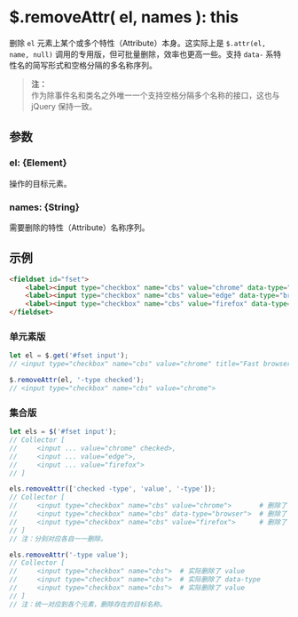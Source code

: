 # $.removeAttr( el, names ): this

删除 `el` 元素上某个或多个特性（Attribute）本身。这实际上是 `$.attr(el, name, null)` 调用的专用版，但可批量删除，效率也更高一些。支持 `data-` 系特性名的简写形式和空格分隔的多名称序列。

> **注：**<br>
> 作为除事件名和类名之外唯一一个支持空格分隔多个名称的接口，这也与 jQuery 保持一致。



## 参数

### el: {Element}

操作的目标元素。


### names: {String}

需要删除的特性（Attribute）名称序列。


## 示例

```html
<fieldset id="fset">
    <label><input type="checkbox" name="cbs" value="chrome" data-type="browser" checked>Chrome</label>
    <label><input type="checkbox" name="cbs" value="edge" data-type="browser">Edge</label>
    <label><input type="checkbox" name="cbs" value="firefox" data-type="browser">Firefox</label>
</fieldset>
```

### 单元素版

```js
let el = $.get('#fset input');
// <input type="checkbox" name="cbs" value="chrome" title="Fast browser" checked>

$.removeAttr(el, '-type checked');
// <input type="checkbox" name="cbs" value="chrome">
```


### 集合版

```js
let els = $('#fset input');
// Collector [
//     <input ... value="chrome" checked>,
//     <input ... value="edge">,
//     <input ... value="firefox">
// ]

els.removeAttr(['checked -type', 'value', '-type']);
// Collector [
//     <input type="checkbox" name="cbs" value="chrome">       # 删除了 checked 和 data-type
//     <input type="checkbox" name="cbs" data-type="browser">  # 删除了 value
//     <input type="checkbox" name="cbs" value="firefox">      # 删除了 data-type
// ]
// 注：分别对应各自一一删除。

els.removeAttr('-type value');
// Collector [
//     <input type="checkbox" name="cbs">  # 实际删除了 value
//     <input type="checkbox" name="cbs">  # 实际删除了 data-type
//     <input type="checkbox" name="cbs">  # 实际删除了 value
// ]
// 注：统一对应到各个元素，删除存在的目标名称。
```
